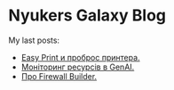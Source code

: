 # Nyukers Galaxy Blog
My last posts:
<!-- blogger articles start -->
- <a href="http://nyukers.blogspot.com/2025/06/easy-print.html" target="_blank">Easy Print и проброс принтера.</a>
- <a href="http://nyukers.blogspot.com/2025/06/genai.html" target="_blank">Моніторинг ресурсів в GenAI.</a>
- <a href="http://nyukers.blogspot.com/2025/05/firewall-builder.html" target="_blank">Про Firewall Builder.</a>

<!-- blogger articles end -->

